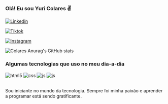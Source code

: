 ### Olá! Eu sou Yuri Colares ✌️

[![Linkedin](https://img.shields.io/badge/LinkedIn-0077B5?style=for-the-badge&logo=linkedin&logoColor=white)](https://www.linkedin.com/in/yuri-colares/)

[![Tiktok](https://img.shields.io/badge/TikTok-000000?style=for-the-badge&logo=tiktok&logoColor=white)](https://www.tiktok.com/@dev_yuri)

[![Instagram](https://img.shields.io/badge/Instagram-E4405F?style=for-the-badge&logo=instagram&logoColor=white)](https://www.instagram.com/yuri.developer/)

![Colares Anurag's GitHub stats](https://github-readme-stats.vercel.app/api?username=colaresyuri&show_icons=true&theme=dracula)

### Algumas tecnologias que uso no meu dia-a-dia

<div style="display: inline_block">
  <img align="center" alt="html5" src="https://img.shields.io/badge/HTML5-E34F26?style=for-the-badge&logo=html5&logoColor=white" />
  <img align="center" alt="css" src="https://img.shields.io/badge/CSS3-1572B6?style=for-the-badge&logo=css3&logoColor=white" />
  <img align="center" alt="js" src="https://img.shields.io/badge/JavaScript-F7DF1E?style=for-the-badge&logo=javascript&logoColor=black" />
  <img align="center" alt="js" src="https://img.shields.io/badge/Python-3776AB?style=for-the-badge&logo=python&logoColor=white" />
</div><br>

Sou iniciante no mundo da tecnologia. Sempre foi minha paixão e aprender a programar está sendo gratificante.
